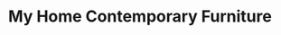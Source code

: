 ---
title: "My Home Contemporary Furniture"
url: /merriam/my-home-contemporary-furniture/
shop: furniture
---